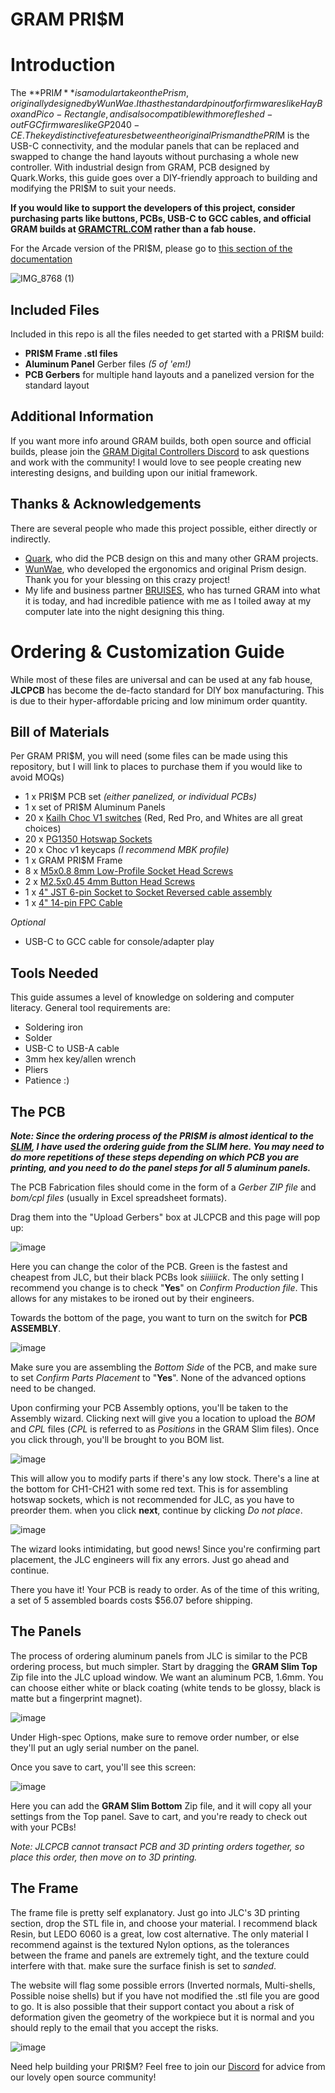 # GRAM PRI$M

# Introduction 
The **PRI$M** is a modular take on the Prism, originally designed by WunWae. It has the standard pinout for firmwares like HayBox and Pico-Rectangle, and is also compatible with more fleshed-out FGC firmwares like GP2040-CE. The key distinctive features between the original Prism and the PRI$M is the USB-C connectivity, and the modular panels that can be replaced and swapped to change the hand layouts without purchasing a whole new controller. With industrial design from GRAM, PCB designed by Quark.Works, this guide goes over a DIY-friendly approach to building and modifying the PRI$M to suit your needs.

**If you would like to support the developers of this project, consider purchasing parts like buttons, PCBs, USB-C to GCC cables, and official GRAM builds at [GRAMCTRL.COM](https://www.gramctrl.com) rather than a fab house.**

For the Arcade version of the PRI$M, please go to [this section of the documentation](https://github.com/Avtom/GRAM-PRISM/tree/arcade-V1/Arcade%20%20v1)

![IMG_8768 (1)](https://github.com/GrammyMoney/GRAM-x-PRISM/assets/126632196/b02a1fcf-058c-45d0-9162-b23c6b7bc4d1)

Included Files
-
Included in this repo is all the files needed to get started with a PRI$M build:
- **PRI$M Frame .stl files**
- **Aluminum Panel** Gerber files *(5 of 'em!)*
- **PCB Gerbers** for multiple hand layouts and a panelized version for the standard layout

Additional Information
-
If you want more info around GRAM builds, both open source and official builds, please join the [GRAM Digital Controllers Discord](https://discord.gg/6TuHw2r2X4) to ask questions and work with the community! I would love to see people creating new interesting designs, and building upon our initial framework.

Thanks & Acknowledgements
-
There are several people who made this project possible, either directly or indirectly.
- [Quark](https://twitter.com/quark_works), who did the PCB design on this and many other GRAM projects.
- [WunWae](https://twitter.com/WuhnWae), who developed the ergonomics and original Prism design. Thank you for your blessing on this crazy project!
- My life and business partner [BRUISES](https://twitter.com/bruisesxo), who has turned GRAM into what it is today, and had incredible patience with me as I toiled away at my computer late into the night designing this thing.

# Ordering & Customization Guide
While most of these files are universal and can be used at any fab house, **JLCPCB** has become the de-facto standard for DIY box manufacturing. This is due to their hyper-affordable pricing and low minimum order quantity.

Bill of Materials
-
Per GRAM PRI$M, you will need (some files can be made using this repository, but I will link to places to purchase them if you would like to avoid MOQs)
- 1 x PRI$M PCB set *(either panelized, or individual PCBs)*
- 1 x set of PRI$M Aluminum Panels
- 20 x [Kailh Choc V1 switches](https://www.moergo.com/products/kailh-choc-v1-key-switches-red-brown-white-pro-red-20-pack?variant=45328736780561) (Red, Red Pro, and Whites are all great choices)
- 20 x [PG1350 Hotswap Sockets](https://mkultra.click/kailh-hotswap-sockets)
- 20 x Choc v1 keycaps *(I recommend MBK profile)*
- 1 x GRAM PRI$M Frame
- 8 x [M5x0.8 8mm Low-Profile Socket Head Screws](https://www.mcmaster.com/92855A507)
- 2 x [M2.5x0.45 4mm Button Head Screws](https://www.mcmaster.com/catalog/130/3434/97763A412)
- 1 x [4" JST 6-pin Socket to Socket Reversed cable assembly](https://www.digikey.com/en/products/detail/jst-sales-america-inc/A06SR06SR30K102A/9922193)
- 1 x [4" 14-pin FPC Cable](https://www.digikey.com/en/products/detail/molex/0152670295/4427171)

*Optional*
- USB-C to GCC cable for console/adapter play

Tools Needed
-
This guide assumes a level of knowledge on soldering and computer literacy. General tool requirements are:
- Soldering iron
- Solder
- USB-C to USB-A cable
- 3mm hex key/allen wrench
- Pliers
- Patience :)

The PCB
-
***Note: Since the ordering process of the PRI$M is almost identical to the [SLIM](https://github.com/GrammyMoney/GRAM-SLIM), I have used the ordering guide from the SLIM here. You may need to do more repetitions of these steps depending on which PCB you are printing, and you need to do the panel steps for all 5 aluminum panels.***

The PCB Fabrication files should come in the form of a *Gerber ZIP file* and *bom/cpl files* (usually in Excel spreadsheet formats).

Drag them into the "Upload Gerbers" box at JLCPCB and this page will pop up:

![image](https://github.com/GrammyMoney/GRAM-SLIM/assets/126632196/399c1986-c4fd-446e-97d9-e55e6c1433eb)

Here you can change the color of the PCB. Green is the fastest and cheapest from JLC, but their black PCBs look *siiiiiick*. The only setting I recommend you change is to check "**Yes**" on *Confirm Production file*. This allows for any mistakes to be ironed out by their engineers.

Towards the bottom of the page, you want to turn on the switch for **PCB ASSEMBLY**.

![image](https://github.com/GrammyMoney/GRAM-SLIM/assets/126632196/349919ce-35f1-425e-aabc-416f8ca25363)

Make sure you are assembling the *Bottom Side* of the PCB, and make sure to set *Confirm Parts Placement* to "**Yes**". None of the advanced options need to be changed.

Upon confirming your PCB Assembly options, you'll be taken to the Assembly wizard. Clicking next will give you a location to upload the *BOM* and *CPL* files (*CPL* is referred to as *Positions* in the GRAM Slim files). Once you click through, you'll be brought to you BOM list.

![image](https://github.com/GrammyMoney/GRAM-SLIM/assets/126632196/36b6bb49-a48a-4550-983b-55a35bed7615)

This will allow you to modify parts if there's any low stock. There's a line at the bottom for CH1-CH21 with some red text. This is for assembling hotswap sockets, which is not recommended for JLC, as you have to preorder them. when you click **next**, continue by clicking *Do not place*.

![image](https://github.com/GrammyMoney/GRAM-SLIM/assets/126632196/b6534da2-4ae0-4e29-a1a3-f0b06aea3565)

The wizard looks intimidating, but good news! Since you're confirming part placement, the JLC engineers will fix any errors. Just go ahead and continue.

There you have it! Your PCB is ready to order. As of the time of this writing, a set of 5 assembled boards costs $56.07 before shipping.

The Panels
-
The process of ordering aluminum panels from JLC is similar to the PCB ordering process, but much simpler. Start by dragging the **GRAM Slim Top** Zip file into the JLC upload window. We want an aluminum PCB, 1.6mm. You can choose either white or black coating (white tends to be glossy, black is matte but a fingerprint magnet). 

![image](https://github.com/GrammyMoney/GRAM-SLIM/assets/126632196/cfec88fb-68bb-479e-8c88-61d2a660c8fc)

Under High-spec Options, make sure to remove order number, or else they'll put an ugly serial number on the panel.

Once you save to cart, you'll see this screen:

![image](https://github.com/GrammyMoney/GRAM-SLIM/assets/126632196/218c9ba4-145b-4697-92de-b3484fcedc13)

Here you can add the **GRAM Slim Bottom** Zip file, and it will copy all your settings from the Top panel. Save to cart, and you're ready to check out with your PCBs!

*Note: JLCPCB cannot transact PCB and 3D printing orders together, so place this order, then move on to 3D printing.*


The Frame
-
The frame file is pretty self explanatory. Just go into JLC's 3D printing section, drop the STL file in, and choose your material. I recommend black Resin, but LEDO 6060 is a great, low cost alternative. The only material I recommend against is the textured Nylon options, as the tolerances between the frame and panels are extremely tight, and the texture could interfere with that. make sure the surface finish is set to *sanded*. 

The website will flag some possible errors (Inverted normals, Multi-shells, Possible noise shells) but if you have not modified the .stl file you are good to go. It is also possible that their support contact you about a risk of deformation given the geometry of the workpiece but it is normal and you should reply to the email that you accept the risks.


![image](https://github.com/GrammyMoney/GRAM-SLIM/assets/126632196/7fee3cdb-1453-4f1a-8c41-a377b9aa191a)

Need help building your PRI$M? Feel free to join our [Discord](https://discord.gg/gramctrl) for advice from our lovely open source community!
